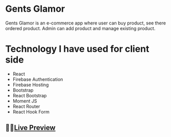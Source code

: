 # Gents Glamor

Gents Glamor is an e-commerce app where user can buy product, see there ordered product. Admin can add product and manage existing product.

# Technology I have used for client side

- React
- Firebase Authentication
- Firebase Hosting
- Bootstrap
- React Bootstrap
- Moment JS
- React Router
- React Hook Form

## 🚀🚀[Live Preview](https://gents-glamor.web.app/)
